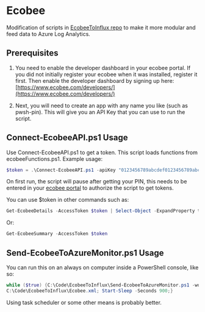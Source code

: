 # Ecobee

Modification of scripts in [EcobeeToInflux repo](https://github.com/Evil-K9/EcobeeToInflux) to make it more modular and feed data to Azure Log Analytics.

## Prerequisites

1. You need to enable the developer dashboard in your ecobee portal. If you did not initially register your ecobee when it was installed, register it first. Then enable the developer dashboard by signing up here: [https://www.ecobee.com/developers/](https://www.ecobee.com/developers/)

1. Next, you will need to create an app with any name you like (such as pwsh-pin). This will give you an API Key that you can use to run the script.

## Connect-EcobeeAPI.ps1 Usage

Use Connect-EcobeeAPI.ps1 to get a token. This script loads functions from ecobeeFunctions.ps1. Example usage:

````PowerShell
$token = .\Connect-EcobeeAPI.ps1 -apiKey "0123456789abcdef0123456789abcdef"
````

On first run, the script will pause after getting your PIN, this needs to be entered in your [ecobee portal](https://www.ecobee.com) to authorize the script to get tokens.

You can use $token in other commands such as:

````PowerShell
Get-EcobeeDetails -AccessToken $token | Select-Object -ExpandProperty thermostatList | Select-Object brand, name, identifier
````

Or:

````PowerShell
Get-EcobeeSummary -AccessToken $token
````

## Send-EcobeeToAzureMonitor.ps1 Usage

You can run this on an always on computer inside a PowerShell console, like so:

````PowerShell
while ($true) {C:\Code\EcobeeToInflux\Send-EcobeeToAzureMonitor.ps1 -workspaceId 12345678-xxxx-yyyy-zzzz-123456789012 -workspaceKey aaaaaaaaaaaaaaaaaaaaaaaaaaaaaaaaaaaaaaaaaaaaaaaaaaaaaaaaaaaaaaaaaaaaaaaaaaaaaaaaaa4Q== -TokenFile
C:\Code\EcobeeToInflux\Ecobee.xml; Start-Sleep -Seconds 900;}
````

Using task scheduler or some other means is probably better.